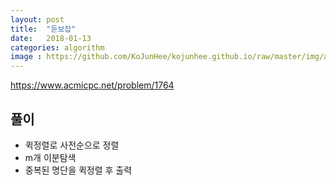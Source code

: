 ```yaml
---
layout: post
title:  "듣보잡"
date:   2018-01-13
categories: algorithm
image : https://github.com/KoJunHee/kojunhee.github.io/raw/master/img/algorithm.png
---
```


<https://www.acmicpc.net/problem/1764>

## 풀이

- 퀵정렬로 사전순으로 정렬
- m개 이분탐색
- 중복된 명단을 퀵정렬 후 출력



